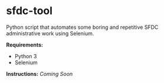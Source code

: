# sfdc-tool
Python script that automates some boring and repetitive SFDC administrative work using Selenium. 

**Requirements:**
- Python 3
- Selenium

**Instructions:**
_Coming Soon_
